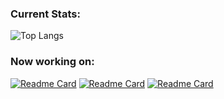 ### Current Stats:

![Top Langs](https://github-readme-stats.vercel.app/api/top-langs/?username=pikeras72\&layout=donut\&border_color=2e4058)

### Now working on:
[![Readme Card](https://github-readme-stats.vercel.app/api/pin/?username=pikeras72\&border_color=2e4058&repo=BlockifyNet)](https://github.com/Pikeras72/BlockifyNet)
[![Readme Card](https://github-readme-stats.vercel.app/api/pin/?username=pikeras72\&border_color=2e4058&repo=Emporium_Bot)](https://github.com/Pikeras72/Emporium_Bot)
[![Readme Card](https://github-readme-stats.vercel.app/api/pin/?username=pikeras72\&border_color=2e4058&repo=Hardstyle-Songs-AI-Generator)](https://github.com/Pikeras72/Hardstyle-Songs-AI-Generator)

<!--
**Pikeras72/Pikeras72** is a ✨ _special_ ✨ repository because its `README.md` (this file) appears on your GitHub profile.

Here are some ideas to get you started:

- 🔭 I’m currently working on ...
- 🌱 I’m currently learning ...
- 👯 I’m looking to collaborate on ...
- 🤔 I’m looking for help with ...
- 💬 Ask me about ...
- 📫 How to reach me: ...
- 😄 Pronouns: ...
- ⚡ Fun fact: ...
-->


<!-- To add in a near future -->
<!-- <a href="https://github.com/Pikeras72/Pikeras72"> <img align="center" src="https://github-readme-stats.vercel.app/api?username=pikeras72&theme=buefy&hide_border=true&count_private=true&show_icons=true&hide=stars&include_all_commits=true" alt="Diego Ruiz Piqueras's github stats" /></a> -->
